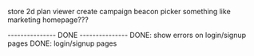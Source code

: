 store 2d plan viewer
create campaign beacon picker
something like marketing homepage???

--------------- DONE ---------------
DONE: show errors on login/signup pages
DONE: login/signup pages